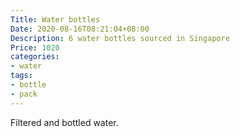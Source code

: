 ```yaml
---
Title: Water bottles
Date: 2020-08-16T08:21:04+08:00
Description: 6 water bottles sourced in Singapore
Price: 1020
categories:
- water
tags:
- bottle
- pack
---
```


Filtered and bottled water.

